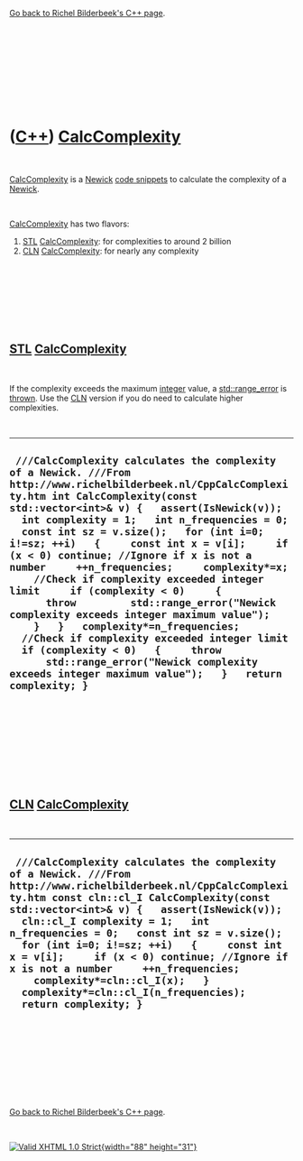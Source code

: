 

[Go back to Richel Bilderbeek's C++ page](Cpp.htm).

 

 

 

 

 

([C++](Cpp.htm)) [CalcComplexity](CppCalcComplexity.htm)
========================================================

 

[CalcComplexity](CppCalcComplexity.htm) is a [Newick](CppNewick.htm)
[code snippets](CppCodeSnippets.htm) to calculate the complexity of a
[Newick](CppNewick.htm).

 

[CalcComplexity](CppCalcComplexity.htm) has two flavors:

1.  [STL](CppStl.htm) [CalcComplexity](CppCalcComplexity.htm): for
    complexities to around 2 billion
2.  [CLN](CppCln.htm) [CalcComplexity](CppCalcComplexity.htm): for
    nearly any complexity

 

 

 

 

[STL](CppStl.htm) [CalcComplexity](CppCalcComplexity.htm)
---------------------------------------------------------

 

If the complexity exceeds the maximum [integer](CppInt.htm) value, a
[std::range\_error](CppRange_error.htm) is [thrown](CppThrow.htm). Use
the [CLN](CppCln.htm) version if you do need to calculate higher
complexities.

 

  ------------------------------------------------------------------------------------------------------------------------------------------------------------------------------------------------------------------------------------------------------------------------------------------------------------------------------------------------------------------------------------------------------------------------------------------------------------------------------------------------------------------------------------------------------------------------------------------------------------------------------------------------------------------------------------------------------------------------------------------------------------------------------------------------------------------------------------------
  ` ///CalcComplexity calculates the complexity of a Newick. ///From http://www.richelbilderbeek.nl/CppCalcComplexity.htm int CalcComplexity(const std::vector<int>& v) {   assert(IsNewick(v));   int complexity = 1;   int n_frequencies = 0;   const int sz = v.size();   for (int i=0; i!=sz; ++i)   {     const int x = v[i];     if (x < 0) continue; //Ignore if x is not a number     ++n_frequencies;     complexity*=x;     //Check if complexity exceeded integer limit     if (complexity < 0)     {       throw         std::range_error("Newick complexity exceeds integer maximum value");     }   }   complexity*=n_frequencies;   //Check if complexity exceeded integer limit   if (complexity < 0)   {     throw       std::range_error("Newick complexity exceeds integer maximum value");   }   return complexity; }`
  ------------------------------------------------------------------------------------------------------------------------------------------------------------------------------------------------------------------------------------------------------------------------------------------------------------------------------------------------------------------------------------------------------------------------------------------------------------------------------------------------------------------------------------------------------------------------------------------------------------------------------------------------------------------------------------------------------------------------------------------------------------------------------------------------------------------------------------------

 

 

 

 

 

[CLN](CppCln.htm) [CalcComplexity](CppCalcComplexity.htm)
---------------------------------------------------------

 

  ----------------------------------------------------------------------------------------------------------------------------------------------------------------------------------------------------------------------------------------------------------------------------------------------------------------------------------------------------------------------------------------------------------------------------------------------------------------------------------------------------------------------------------
  ` ///CalcComplexity calculates the complexity of a Newick. ///From http://www.richelbilderbeek.nl/CppCalcComplexity.htm const cln::cl_I CalcComplexity(const std::vector<int>& v) {   assert(IsNewick(v));   cln::cl_I complexity = 1;   int n_frequencies = 0;   const int sz = v.size();   for (int i=0; i!=sz; ++i)   {     const int x = v[i];     if (x < 0) continue; //Ignore if x is not a number     ++n_frequencies;     complexity*=cln::cl_I(x);   }   complexity*=cln::cl_I(n_frequencies);   return complexity; }`
  ----------------------------------------------------------------------------------------------------------------------------------------------------------------------------------------------------------------------------------------------------------------------------------------------------------------------------------------------------------------------------------------------------------------------------------------------------------------------------------------------------------------------------------

 

 

 

 

 

[Go back to Richel Bilderbeek's C++ page](Cpp.htm).



 

[![Valid XHTML 1.0 Strict](valid-xhtml10.png){width="88"
height="31"}](http://validator.w3.org/check?uri=referer)
